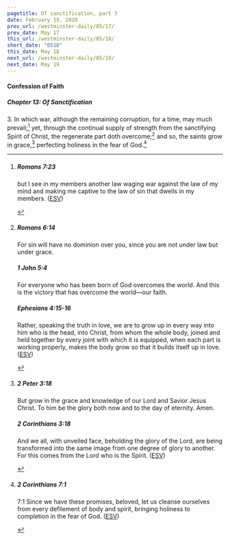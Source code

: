 ```yaml
---
pagetitle: Of sanctification, part 3
date: February 19, 2020
prev_url: /westminster-daily/05/17/
prev_date: May 17
this_url: /westminster-daily/05/18/
short_date: "0518"
this_date: May 18
next_url: /westminster-daily/05/19/
next_date: May 19
---
```


#### Confession of Faith

##### Chapter 13: Of Sanctification

3\. In which war, although the remaining corruption, for a time, may much prevail;[^fnref:wcf1] yet, through the continual supply of strength from the sanctifying Spirit of Christ, the regenerate part doth overcome;[^fnref:wcf2] and so, the saints grow in grace,[^fnref:wcf3] perfecting holiness in the fear of God.[^fnref:wcf4]

[^fnref:wcf1]: <div class="esv"><h5>Romans 7:23</h5> <div class="esv-text"><p id="p45007023.01-1">but I see in my members another law waging war against the law of my mind and making me captive to the law of sin that dwells in my members.  (<a href="http://www.esv.org" class="copyright">ESV</a>)</p> </div> </div>

[^fnref:wcf2]: <div class="esv"><h5>Romans 6:14</h5> <div class="esv-text"><p id="p45006014.01-1">For sin will have no dominion over you, since you are not under law but under grace.</p> </div><h5>1 John 5:4</h5> <div class="esv-text"><p id="p62005004.01-2">For everyone who has been born of God overcomes the world. And this is the victory that has overcome the world&#8212;our faith.</p> </div><h5>Ephesians 4:15-16</h5> <div class="esv-text"><p id="p49004015.01-3">Rather, speaking the truth in love, we are to grow up in every way into him who is the head, into Christ, from whom the whole body, joined and held together by every joint with which it is equipped, when each part is working properly, makes the body grow so that it builds itself up in love.  (<a href="http://www.esv.org" class="copyright">ESV</a>)</p> </div> </div>

[^fnref:wcf3]: <div class="esv"><h5>2 Peter 3:18</h5> <div class="esv-text"><p id="p61003018.01-1">But grow in the grace and knowledge of our Lord and Savior Jesus Christ. To him be the glory both now and to the day of eternity. Amen.</p> </div><h5>2 Corinthians 3:18</h5> <div class="esv-text"><p id="p47003018.01-2">And we all, with unveiled face, beholding the glory of the Lord, are being transformed into the same image from one degree of glory to another. For this comes from the Lord who is the Spirit.  (<a href="http://www.esv.org" class="copyright">ESV</a>)</p> </div> </div>

[^fnref:wcf4]: <div class="esv"><h5>2 Corinthians 7:1</h5> <div class="esv-text"><p id="p47007001.01-1"><span class="chapter-num" id="v47007001-1">7:1&nbsp;</span>Since we have these promises, beloved, let us cleanse ourselves from every defilement of body and spirit, bringing holiness to completion in the fear of God.  (<a href="http://www.esv.org" class="copyright">ESV</a>)</p> </div> </div>

